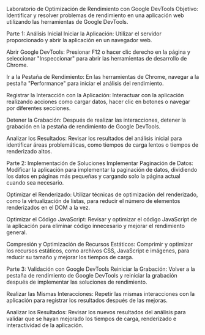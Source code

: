 Laboratorio de Optimización de Rendimiento con Google DevTools
Objetivo: Identificar y resolver problemas de rendimiento en una aplicación web utilizando las herramientas de Google DevTools.

Parte 1: Análisis Inicial
Iniciar la Aplicación: Utilizar el servidor proporcionado y abrir la aplicación en un navegador web.

Abrir Google DevTools: Presionar F12 o hacer clic derecho en la página y seleccionar "Inspeccionar" para abrir las herramientas de desarrollo de Chrome.

Ir a la Pestaña de Rendimiento: En las herramientas de Chrome, navegar a la pestaña "Performance" para iniciar el análisis del rendimiento.

Registrar la Interacción con la Aplicación: Interactuar con la aplicación realizando acciones como cargar datos, hacer clic en botones o navegar por diferentes secciones.

Detener la Grabación: Después de realizar las interacciones, detener la grabación en la pestaña de rendimiento de Google DevTools.

Analizar los Resultados: Revisar los resultados del análisis inicial para identificar áreas problemáticas, como tiempos de carga lentos o tiempos de renderizado altos.

Parte 2: Implementación de Soluciones
Implementar Paginación de Datos: Modificar la aplicación para implementar la paginación de datos, dividiendo los datos en páginas más pequeñas y cargando solo la página actual cuando sea necesario.

Optimizar el Renderizado: Utilizar técnicas de optimización del renderizado, como la virtualización de listas, para reducir el número de elementos renderizados en el DOM a la vez.

Optimizar el Código JavaScript: Revisar y optimizar el código JavaScript de la aplicación para eliminar código innecesario y mejorar el rendimiento general.

Compresión y Optimización de Recursos Estáticos: Comprimir y optimizar los recursos estáticos, como archivos CSS, JavaScript e imágenes, para reducir su tamaño y mejorar los tiempos de carga.

Parte 3: Validación con Google DevTools
Reiniciar la Grabación: Volver a la pestaña de rendimiento de Google DevTools y reiniciar la grabación después de implementar las soluciones de rendimiento.

Realizar las Mismas Interacciones: Repetir las mismas interacciones con la aplicación para registrar los resultados después de las mejoras.

Analizar los Resultados: Revisar los nuevos resultados del análisis para validar que se hayan mejorado los tiempos de carga, renderizado e interactividad de la aplicación.